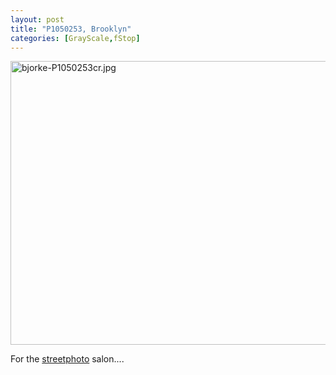 ```yaml
---
layout: post
title: "P1050253, Brooklyn"
categories: [GrayScale,fStop]
---
```

<img alt="bjorke-P1050253cr.jpg" src="http://www.botzilla.com/blog/pix2009/bjorke-P1050253cr.jpg" width="807" height="454" border="0" />

For the <a href="http://www.streetphoto.info">streetphoto</a> salon....

<!--more-->

